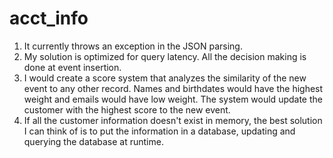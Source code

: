 # acct_info

1. It currently throws an exception in the JSON parsing.
2. My solution is optimized for query latency. All the decision making is done
at event insertion.
3. I would create a score system that analyzes the similarity of the new event
to any other record. Names and birthdates would have the highest weight and
emails would have low weight. The system would update the customer with the
highest score to the new event.
4. If all the customer information doesn't exist in memory, the best solution I
can think of is to put the information in a database, updating and querying the
database at runtime.

